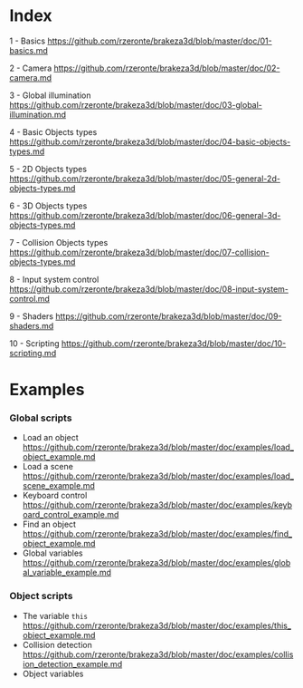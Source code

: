 # Index

1 - Basics
  https://github.com/rzeronte/brakeza3d/blob/master/doc/01-basics.md

2 - Camera
     https://github.com/rzeronte/brakeza3d/blob/master/doc/02-camera.md

3 - Global illumination
     https://github.com/rzeronte/brakeza3d/blob/master/doc/03-global-illumination.md

4 - Basic Objects types
     https://github.com/rzeronte/brakeza3d/blob/master/doc/04-basic-objects-types.md

5 - 2D Objects types
     https://github.com/rzeronte/brakeza3d/blob/master/doc/05-general-2d-objects-types.md

6 - 3D Objects types
     https://github.com/rzeronte/brakeza3d/blob/master/doc/06-general-3d-objects-types.md

7 - Collision Objects types
     https://github.com/rzeronte/brakeza3d/blob/master/doc/07-collision-objects-types.md

8 - Input system control
     https://github.com/rzeronte/brakeza3d/blob/master/doc/08-input-system-control.md

9 - Shaders
     https://github.com/rzeronte/brakeza3d/blob/master/doc/09-shaders.md

10 - Scripting
      https://github.com/rzeronte/brakeza3d/blob/master/doc/10-scripting.md

# Examples

### Global scripts
 - Load an object https://github.com/rzeronte/brakeza3d/blob/master/doc/examples/load_object_example.md
 - Load a scene https://github.com/rzeronte/brakeza3d/blob/master/doc/examples/load_scene_example.md
 - Keyboard control https://github.com/rzeronte/brakeza3d/blob/master/doc/examples/keyboard_control_example.md
 - Find an object https://github.com/rzeronte/brakeza3d/blob/master/doc/examples/find_object_example.md
 - Global variables https://github.com/rzeronte/brakeza3d/blob/master/doc/examples/global_variable_example.md 

### Object scripts
  - The variable `this` https://github.com/rzeronte/brakeza3d/blob/master/doc/examples/this_object_example.md
  - Collision detection https://github.com/rzeronte/brakeza3d/blob/master/doc/examples/collision_detection_example.md
  - Object variables

